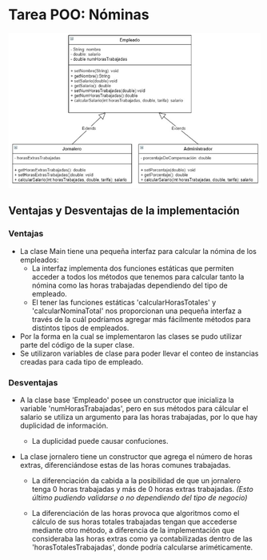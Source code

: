 # Tarea POO: Nóminas

![Screenshot](./img/class_diagram.jpg)

## Ventajas y Desventajas de la implementación

### Ventajas

- La clase Main tiene una pequeña interfaz para calcular la nómina de los empleados:
  - La interfaz implementa dos funciones estáticas que permiten acceder a todos los métodos que tenemos para calcular tanto la nómina como las horas trabajadas dependiendo del tipo de empleado.
  - El tener las funciones estáticas 'calcularHorasTotales' y 'calcularNominaTotal' nos proporcionan una pequeña interfaz a través de la cuál podríamos agregar más fácilmente métodos para distintos tipos de empleados.
- Por la forma en la cual se implementaron las clases se pudo utilizar parte del código de la super clase.
- Se utilizaron variables de clase para poder llevar el conteo de instancias creadas para cada tipo de empleado.

### Desventajas

- A la clase base 'Empleado' posee un constructor que inicializa la variable 'numHorasTrabajadas', pero en sus métodos para cálcular el salario se utiliza un argumento para las horas trabajadas, por lo que hay duplicidad de información.

  - La duplicidad puede causar confuciones.

- La clase jornalero tiene un constructor que agrega el número de horas extras, diferenciándose estas de las horas comunes trabajadas.

  - La diferenciación da cabida a la posibilidad de que un jornalero tenga 0 horas trabajadas y más de 0 horas extras trabajadas. _(Esto último pudiendo validarse o no dependiendo del tipo de negocio)_

  - La diferenciación de las horas provoca que algoritmos como el cálculo de sus horas totales trabajadas tengan que accederse mediante otro método, a diferencia de la implementación que consideraba las horas extras como ya contabilizadas dentro de las 'horasTotalesTrabajadas', donde podría calcularse ariméticamente.
